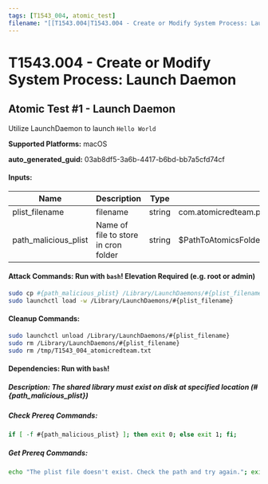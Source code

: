 ```yaml
---
tags: [T1543_004, atomic_test]
filename: "[[T1543.004|T1543.004 - Create or Modify System Process: Launch Daemon]]"
---
```

# T1543.004 - Create or Modify System Process: Launch Daemon

## Atomic Test #1 - Launch Daemon
Utilize LaunchDaemon to launch `Hello World`

**Supported Platforms:** macOS


**auto_generated_guid:** 03ab8df5-3a6b-4417-b6bd-bb7a5cfd74cf





#### Inputs:
| Name | Description | Type | Default Value |
|------|-------------|------|---------------|
| plist_filename | filename | string | com.atomicredteam.plist|
| path_malicious_plist | Name of file to store in cron folder | string | $PathToAtomicsFolder/T1543.004/src/atomicredteam_T1543_004.plist|


#### Attack Commands: Run with `bash`!  Elevation Required (e.g. root or admin) 


```bash
sudo cp #{path_malicious_plist} /Library/LaunchDaemons/#{plist_filename}
sudo launchctl load -w /Library/LaunchDaemons/#{plist_filename}
```

#### Cleanup Commands:
```bash
sudo launchctl unload /Library/LaunchDaemons/#{plist_filename}
sudo rm /Library/LaunchDaemons/#{plist_filename}
sudo rm /tmp/T1543_004_atomicredteam.txt
```



#### Dependencies:  Run with `bash`!
##### Description: The shared library must exist on disk at specified location (#{path_malicious_plist})
##### Check Prereq Commands:
```bash
if [ -f #{path_malicious_plist} ]; then exit 0; else exit 1; fi;
```
##### Get Prereq Commands:
```bash
echo "The plist file doesn't exist. Check the path and try again."; exit 1;
```




<br/>
